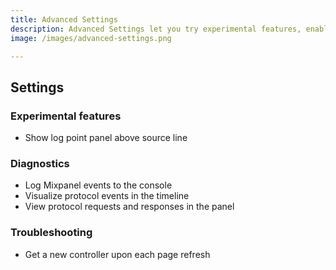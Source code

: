 ```yaml
---
title: Advanced Settings
description: Advanced Settings let you try experimental features, enabled diagnostis, and troubleshoot issues.
image: /images/advanced-settings.png

---
```


## Settings

### Experimental features
* Show log point panel above source line

### Diagnostics
* Log Mixpanel events to the console
* Visualize protocol events in the timeline
* View protocol requests and responses in the panel

### Troubleshooting
* Get a new controller upon each page refresh
